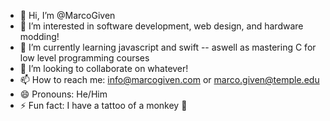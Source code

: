 - 👋 Hi, I’m @MarcoGiven
- 👀 I’m interested in software development, web design, and hardware modding!
- 🌱 I’m currently learning javascript and swift -- aswell as mastering C for low level programming courses
- 💞️ I’m looking to collaborate on whatever!
- 📫 How to reach me: info@marcogiven.com or marco.given@temple.edu
- 😄 Pronouns: He/Him
- ⚡ Fun fact: I have a tattoo of a monkey 🐒

<!---
MarcoGiven/MarcoGiven is a ✨ special ✨ repository because its `README.md` (this file) appears on your GitHub profile.
You can click the Preview link to take a look at your changes.
--->
